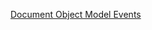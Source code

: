 ﻿[Document Object Model Events](http://www.w3.org/TR/DOM-Level-2-Events/events.html#Events-EventTarget)


